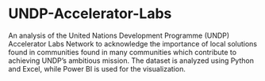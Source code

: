 # UNDP-Accelerator-Labs
An analysis of the United Nations Development Programme (UNDP) Accelerator Labs Network to acknowledge the importance of local solutions found in communities found in many communities which contribute to achieving UNDP’s ambitious mission. The dataset is analyzed using Python and Excel, while Power BI is used for the visualization.
